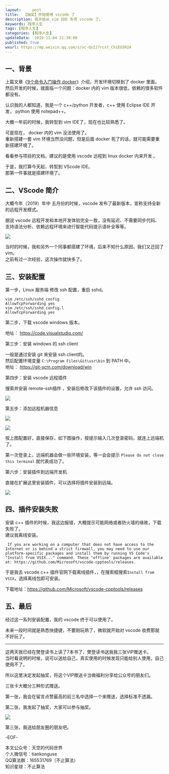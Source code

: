 ```yaml
---   
layout:     post  
title:  【抽奖】开始使用 vscode 了
description: 我开始从 vim IDE 专项 vscode 了。  
keywords: 程序人生  
tags: [程序人生]    
categories: [程序人生]  
updateData:  2019-11-04 21:30:00  
published: true  
wxurl: https://mp.weixin.qq.com/s/vc-QsIJ7rcst_Ch1EG5R2A  
---  
```




## 一、背景  

上篇文章《[9个命令入门操作 docker](https://mp.weixin.qq.com/s/CK2XFRgOQeiJXL7JAQBc3w)》介绍，开发环境切换到了 docker 里面。  
然后开发的时候，就面临一个问题：docker 内的 vim 版本很低，依赖的很多软件都没有。  


认识我的人都知道，我是一个 c++/python 开发者，c++ 使用 Eclipse IDE 开发， python 使用 notepad++。  


大概一年前的时候，我转型到 vim IDE了，现在也比较熟悉了。  


可是现在， docker 内的 vim 没法使用了。  
重新搭建一套 vim 环境当然没问题，但是后面 docker 死了的话，就可能需要重新搭建环境了。  


看看参与项目的文档，建议的是使用 vscode 远程到 linux docker 内来开发 。  


于是，我打算今天起，转型到 VScode IDE。  
那第一件事就是搭建环境了。  


## 二、VScode  简介


大概今年（2019）年中 五月份的时候，vscode 发布了最新版本，宣称支持全新的远程开发模式。  


据说 vscode 远程开发和本地开发体验完全一致，没有延迟、不需要同步代码、支持语法分析、依赖远程环境来进行智能代码提示语补全等等。  


![](//res2019.tiankonguse.com/images/2019/11/04/001.png)  


当时的时候，我和另外一个同事都搭建了环境，后来不知什么原因，我们又迁回了 vim。  
之前有过一次经验，这次操作就快多了。  


## 三、安装配置  


第一步，Linux 服务端 修改 ssh 配置，重启 sshd。  


```
vim /etc/ssh/sshd_config
AllowTcpForwarding yes
vim /etc/ssh/sshd_config.l
AllowTcpForwarding yes
```


第二步，下载 vscode  windows 版本。  


地址： https://code.visualstudio.com/  


第三步：安装 windows 的 ssh client  


一般是通过安装 git 来安装 ssh client的。  
然后配置环境变量 `C:\Program Files\Git\usr\bin` 到 PATH 中。  
地址： https://git-scm.com/download/win  


第四步：安装 vscode 远程插件  


搜索并安装 remote-ssh插件 ，安装后修改下该插件的设置，允许 ssh 访问。  


![](//res2019.tiankonguse.com/images/2019/11/04/002.png)  


第五步：添加远程机器信息  


![](//res2019.tiankonguse.com/images/2019/11/04/003.png)  


![](//res2019.tiankonguse.com/images/2019/11/04/004.png)  


按上图配置好，直接保存，如下图操作，按提示输入几次登录密码，就连上远端机了。  


第一次登录上，远端机器会做一些环境安装，等一会会提示 `Please do not close this terminal` 就代表成功了。  


第六步：安装插件到远端开发机  


直接在扩展这里安装插件，可以选择将插件安装到远端。  


![](//res2019.tiankonguse.com/images/2019/11/04/005.png)  


## 四、插件安装失败  

安装 c++ 插件的时候，我这边报错，大概提示可能网络或者防火墙的缘故，下载失败了。  
建议我离线安装。  


```
 If you are working on a computer that does not have access to the Internet or is behind a strict firewall, you may need to use our platform-specific packages and install them by running VS Code's "Install from VSIX..." command. These "offline' packages are available at: https://github.com/Microsoft/vscode-cpptools/releases.
```


于是我去 vscode c++ 插件官网下载离线插件，，在搜索框搜索`Install from VSIX`，选择离线包即可安装。  


下载地址：https://github.com/Microsoft/vscode-cpptools/releases   


## 五、最后  

经过这一系列安装配置，我的 vscode 终于可以使用了。  


未来一段时间就是熟悉快捷键，不要刚玩熟了，微软就开始对 vscode 收费那就不好玩了。  


----


这两天我已经在樊登读书上读了7本书了，樊登读书送我我三张VIP赠送卡。  
当时看说明的时候，说可以送给自己，真实使用的时候发现只能给别人使用，自己使用不了。  


所以这里决定发起抽奖，将这个VIP赠送卡当做福利分享给公众号的朋友们。  


三张卡大概分三种形式赠送。  


第一张，我会在留言点赞最高的前三名中选择一个来赠送，选择标准不透漏。  


第二张，我发起了抽奖，大家可以参与抽奖。  


![](//res2019.tiankonguse.com/images/2019/11/04/006.png)  


第三张，我送给朋友圈的朋友吧。  



-EOF-  


本文公众号：天空的代码世界  
个人微信号：tiankonguse  
QQ算法群：165531769（不止算法）  
知识星球：不止算法  

